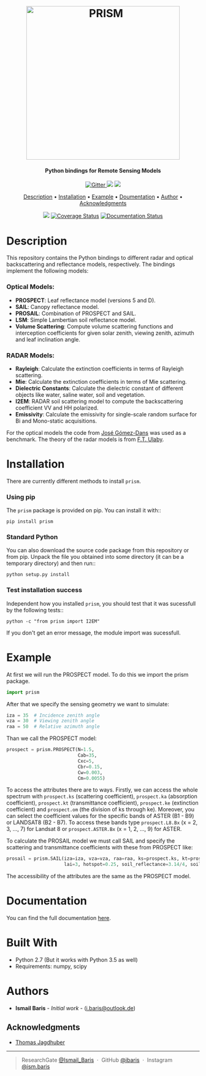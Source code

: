 <h1 align="center">
  <br>
  <a href="http://elib.dlr.de/115785/"><img src="https://i.imgur.com/3nSMbDM.png" alt="PRISM" width="400"></a>
</h1>
<h4 align="center">Python bindings for Remote Sensing Models </h4>

<p align="center">
  <a href="http://forthebadge.com">
    <img src="http://forthebadge.com/images/badges/made-with-python.svg"
         alt="Gitter">
  </a>
  <a href="http://forthebadge.com"><img src="http://forthebadge.com/images/badges/built-with-love.svg"></a>
  <a href="http://forthebadge.com">
      <img src="http://forthebadge.com/images/badges/built-with-science.svg">
  </a>
</p>


<p align="center">
  <a href="#description">Description</a> •
  <a href="#installation">Installation</a> •
  <a href="#example">Example</a> •
    <a href="#documentation">Doumentation</a> •
  <a href="#authors">Author</a> •
  <a href="#acknowledgments">Acknowledgments</a>
</p>

<p align="center">
  <a href="https://travis-ci.com/ibaris/ROM"><img src="https://www.travis-ci.org/ibaris/pyrism.svg?branch=master"></a>
  <a href='https://coveralls.io/github/ibaris/pyrism?branch=master'><img src='https://coveralls.io/repos/github/ibaris/pyrism/badge.svg?branch=master' alt='Coverage Status' /></a>
  <a href='http://pyrism.readthedocs.io/en/latest/?badge=latest'>
    <img src='https://readthedocs.org/projects/pyrism/badge/?version=latest' alt='Documentation Status' /></a>
</p>

# Description
This repository contains the Python bindings to different radar and optical backscattering and reflectance models, respectively. The bindings implement the following models:
### Optical Models:
* **PROSPECT**: Leaf reflectance model (versions 5 and D).
* **SAIL**: Canopy reflectance model.
* **PROSAIL**: Combination of PROSPECT and SAIL.
* **LSM**: Simple Lambertian soil reflectance model.
* **Volume Scattering**: Compute volume scattering functions and interception coefficients for given solar zenith, viewing zenith, azimuth and leaf inclination angle.
### RADAR Models:
* **Rayleigh**: Calculate the extinction coefficients in terms of Rayleigh scattering.
* **Mie**: Calculate the extinction coefficients in terms of Mie scattering.
* **Dielectric Constants**: Calculate the dielectric constant of different objects like water, saline water, soil and vegetation.
* **I2EM**: RADAR soil scattering model to compute the backscattering coefficient VV and HH polarized.
* **Emissivity**: Calculate the emissivity for single-scale random surface for Bi and Mono-static acquisitions.

For the optical models the code from <a href="https://github.com/jgomezdans/prosail"> José Gómez-Dans</a> was used as a benchmark. The theory of the radar models is from <a href="http://ieeexplore.ieee.org/stamp/stamp.jsp?arnumber=7067059"> F.T. Ulaby</a>.

# Installation
There are currently different methods to install `prism`.
### Using pip
The ` prism ` package is provided on pip. You can install it with::

    pip install prism
### Standard Python
You can also download the source code package from this repository or from pip. Unpack the file you obtained into some directory (it can be a temporary directory) and then run::

    python setup.py install
  
### Test installation success
Independent how you installed ` prism `, you should test that it was sucessfull by the following tests::

    python -c "from prism import I2EM"

If you don't get an error message, the module import was sucessfull.

# Example
At first we will run the PROSPECT model. To do this we import the prism package.
```python
import prism
```
After that we specify the sensing geometry we want to simulate:
```python
iza = 35  # Incidence zenith angle
vza = 30  # Viewing zenith angle
raa = 50  # Relative azimuth angle
```
Than we call the PROSPECT model:
```python
prospect = prism.PROSPECT(N=1.5,
                          Cab=35,
                          Cxc=5,
                          Cbr=0.15,
                          Cw=0.003,
                          Cm=0.0055)
```

To access the attributes there are to ways. Firstly, we can access the whole spectrum with `prospect.ks` (scattering coefficient), `prospect.ka` (absorption coefficient), `prospect.kt` (transmittance coefficient), `prospect.ke` (extinction coefficient) and `prospect.om` (the division of ks through ke). Moreover, you can select the coefficient values for the specific bands of ASTER (B1 - B9) or LANDSAT8 (B2 - B7). To access these bands type `prospect.L8.Bx` (x = 2, 3, ..., 7) for Landsat 8 or `prospect.ASTER.Bx` (x = 1, 2, ..., 9) for ASTER.

To calculate the PROSAIL model we must call SAIL and specify the scattering and transmittance coefficients with these from PROSPECT like:
```python
prosail = prism.SAIL(iza=iza, vza=vza, raa=raa, ks=prospect.ks, kt=prospect.kt, lidf_type='campbell',
                     lai=3, hotspot=0.25, soil_reflectance=3.14/4, soil_moisture=0.15)
```
The accessibility of the attributes are the same as the PROSPECT model.

# Documentation
You can find the full documentation <a href="http://p-rsim.readthedocs.io/en/latest/">here</a>.

# Built With
* Python 2.7 (But it works with Python 3.5 as well)
* Requirements: numpy, scipy

# Authors
* **Ismail Baris** - *Initial work* - (i.baris@outlook.de)

## Acknowledgments
*  <a href="https://www.researchgate.net/profile/Thomas_Jagdhuber">Thomas Jagdhuber </a>

---

> ResearchGate [@Ismail_Baris](https://www.researchgate.net/profile/Ismail_Baris) &nbsp;&middot;&nbsp;
> GitHub [@ibaris](https://github.com/ibaris) &nbsp;&middot;&nbsp;
> Instagram [@ism.baris](https://www.instagram.com/ism.baris/)
